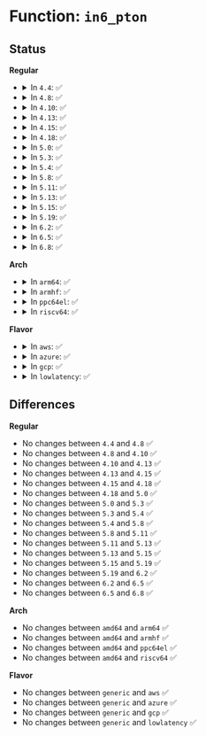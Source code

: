 # Function: <code>in6_pton</code>

## Status
<b>Regular</b>
<ul>
<li>
<details>
<summary>In <code>4.4</code>: ✅</summary>

```c
int in6_pton(const char *src, int srclen, u8 *dst, int delim, const char **end);
```

**Collision:** Unique Global

**Inline:** No

**Transformation:** False

**Instances:**

```
In net/core/utils.c (ffffffff817300c0)
Location: net/core/utils.c:186
Inline: False
Direct callers:
  - security/tomoyo/network.c:tomoyo_parse_ipaddr_union
  - security/tomoyo/network.c:tomoyo_parse_ipaddr_union
  - net/core/netpoll.c:netpoll_parse_ip_addr
  - net/ipv6/addrconf.c:addrconf_sysctl_stable_secret
```
**Symbols:**

```
ffffffff817300c0-ffffffff817304a5: in6_pton (STB_GLOBAL)
```
</details>
</li>
<li>
<details>
<summary>In <code>4.8</code>: ✅</summary>

```c
int in6_pton(const char *src, int srclen, u8 *dst, int delim, const char **end);
```

**Collision:** Unique Global

**Inline:** No

**Transformation:** False

**Instances:**

```
In net/core/utils.c (ffffffff8179a800)
Location: net/core/utils.c:186
Inline: False
Direct callers:
  - security/tomoyo/network.c:tomoyo_parse_ipaddr_union
  - security/tomoyo/network.c:tomoyo_parse_ipaddr_union
  - net/core/netpoll.c:netpoll_parse_ip_addr
  - net/ipv6/addrconf.c:addrconf_sysctl_stable_secret
```
**Symbols:**

```
ffffffff8179a800-ffffffff8179ac23: in6_pton (STB_GLOBAL)
```
</details>
</li>
<li>
<details>
<summary>In <code>4.10</code>: ✅</summary>

```c
int in6_pton(const char *src, int srclen, u8 *dst, int delim, const char **end);
```

**Collision:** Unique Global

**Inline:** No

**Transformation:** False

**Instances:**

```
In net/core/utils.c (ffffffff817c85a0)
Location: net/core/utils.c:186
Inline: False
Direct callers:
  - security/tomoyo/network.c:tomoyo_parse_ipaddr_union
  - security/tomoyo/network.c:tomoyo_parse_ipaddr_union
  - net/core/netpoll.c:netpoll_parse_ip_addr
  - net/ipv6/addrconf.c:addrconf_sysctl_stable_secret
```
**Symbols:**

```
ffffffff817c85a0-ffffffff817c89c3: in6_pton (STB_GLOBAL)
```
</details>
</li>
<li>
<details>
<summary>In <code>4.13</code>: ✅</summary>

```c
int in6_pton(const char *src, int srclen, u8 *dst, int delim, const char **end);
```

**Collision:** Unique Global

**Inline:** No

**Transformation:** False

**Instances:**

```
In net/core/utils.c (ffffffff817e6ed0)
Location: net/core/utils.c:188
Inline: False
Direct callers:
  - security/tomoyo/network.c:tomoyo_parse_ipaddr_union
  - security/tomoyo/network.c:tomoyo_parse_ipaddr_union
  - net/core/utils.c:inet6_pton
  - net/core/netpoll.c:netpoll_parse_ip_addr
  - net/ipv6/addrconf.c:addrconf_sysctl_stable_secret
```
**Symbols:**

```
ffffffff817e6ed0-ffffffff817e72aa: in6_pton (STB_GLOBAL)
```
</details>
</li>
<li>
<details>
<summary>In <code>4.15</code>: ✅</summary>

```c
int in6_pton(const char *src, int srclen, u8 *dst, int delim, const char **end);
```

**Collision:** Unique Global

**Inline:** No

**Transformation:** False

**Instances:**

```
In net/core/utils.c (ffffffff81861e10)
Location: net/core/utils.c:188
Inline: False
Direct callers:
  - security/tomoyo/network.c:tomoyo_parse_ipaddr_union
  - security/tomoyo/network.c:tomoyo_parse_ipaddr_union
  - net/core/utils.c:inet6_pton
  - net/core/netpoll.c:netpoll_parse_ip_addr
  - net/ipv6/addrconf.c:addrconf_sysctl_stable_secret
```
**Symbols:**

```
ffffffff81861e10-ffffffff818621ea: in6_pton (STB_GLOBAL)
```
</details>
</li>
<li>
<details>
<summary>In <code>4.18</code>: ✅</summary>

```c
int in6_pton(const char *src, int srclen, u8 *dst, int delim, const char **end);
```

**Collision:** Unique Global

**Inline:** No

**Transformation:** False

**Instances:**

```
In net/core/utils.c (ffffffff818adac0)
Location: net/core/utils.c:188
Inline: False
Direct callers:
  - security/tomoyo/network.c:tomoyo_parse_ipaddr_union
  - security/tomoyo/network.c:tomoyo_parse_ipaddr_union
  - net/core/utils.c:inet6_pton
  - net/core/netpoll.c:netpoll_parse_ip_addr
  - net/ipv6/addrconf.c:addrconf_sysctl_stable_secret
```
**Symbols:**

```
ffffffff818adac0-ffffffff818ade65: in6_pton (STB_GLOBAL)
```
</details>
</li>
<li>
<details>
<summary>In <code>5.0</code>: ✅</summary>

```c
int in6_pton(const char *src, int srclen, u8 *dst, int delim, const char **end);
```

**Collision:** Unique Global

**Inline:** No

**Transformation:** False

**Instances:**

```
In net/core/utils.c (ffffffff818d1d20)
Location: net/core/utils.c:188
Inline: False
Direct callers:
  - security/tomoyo/network.c:tomoyo_parse_ipaddr_union
  - security/tomoyo/network.c:tomoyo_parse_ipaddr_union
  - net/core/utils.c:inet6_pton
  - net/core/netpoll.c:netpoll_parse_ip_addr
  - net/ipv6/addrconf.c:addrconf_sysctl_stable_secret
```
**Symbols:**

```
ffffffff818d1d20-ffffffff818d20dd: in6_pton (STB_GLOBAL)
```
</details>
</li>
<li>
<details>
<summary>In <code>5.3</code>: ✅</summary>

```c
int in6_pton(const char *src, int srclen, u8 *dst, int delim, const char **end);
```

**Collision:** Unique Global

**Inline:** No

**Transformation:** False

**Instances:**

```
In net/core/utils.c (ffffffff8191efb0)
Location: net/core/utils.c:184
Inline: False
Direct callers:
  - security/tomoyo/network.c:tomoyo_parse_ipaddr_union
  - security/tomoyo/network.c:tomoyo_parse_ipaddr_union
  - net/core/utils.c:inet6_pton
  - net/core/netpoll.c:netpoll_parse_ip_addr
  - net/ipv6/addrconf.c:addrconf_sysctl_stable_secret
```
**Symbols:**

```
ffffffff8191efb0-ffffffff8191f367: in6_pton (STB_GLOBAL)
```
</details>
</li>
<li>
<details>
<summary>In <code>5.4</code>: ✅</summary>

```c
int in6_pton(const char *src, int srclen, u8 *dst, int delim, const char **end);
```

**Collision:** Unique Global

**Inline:** No

**Transformation:** False

**Instances:**

```
In net/core/utils.c (ffffffff819511f0)
Location: net/core/utils.c:184
Inline: False
Direct callers:
  - security/tomoyo/network.c:tomoyo_parse_ipaddr_union
  - security/tomoyo/network.c:tomoyo_parse_ipaddr_union
  - net/core/utils.c:inet6_pton
  - net/core/netpoll.c:netpoll_parse_ip_addr
  - net/ipv6/addrconf.c:addrconf_sysctl_stable_secret
```
**Symbols:**

```
ffffffff819511f0-ffffffff819515a7: in6_pton (STB_GLOBAL)
```
</details>
</li>
<li>
<details>
<summary>In <code>5.8</code>: ✅</summary>

```c
int in6_pton(const char *src, int srclen, u8 *dst, int delim, const char **end);
```

**Collision:** Unique Global

**Inline:** No

**Transformation:** False

**Instances:**

```
In net/core/utils.c (ffffffff81a22060)
Location: net/core/utils.c:184
Inline: False
Direct callers:
  - security/tomoyo/network.c:tomoyo_parse_ipaddr_union
  - security/tomoyo/network.c:tomoyo_parse_ipaddr_union
  - net/core/utils.c:inet6_pton
  - net/core/netpoll.c:netpoll_parse_ip_addr
  - net/ipv6/addrconf.c:addrconf_sysctl_stable_secret
```
**Symbols:**

```
ffffffff81a22060-ffffffff81a22417: in6_pton (STB_GLOBAL)
```
</details>
</li>
<li>
<details>
<summary>In <code>5.11</code>: ✅</summary>

```c
int in6_pton(const char *src, int srclen, u8 *dst, int delim, const char **end);
```

**Collision:** Unique Global

**Inline:** No

**Transformation:** False

**Instances:**

```
In net/core/utils.c (ffffffff81a223e0)
Location: net/core/utils.c:184
Inline: False
Direct callers:
  - security/tomoyo/network.c:tomoyo_parse_ipaddr_union
  - security/tomoyo/network.c:tomoyo_parse_ipaddr_union
  - net/core/utils.c:inet6_pton
  - net/core/netpoll.c:netpoll_parse_ip_addr
  - net/ipv6/addrconf.c:addrconf_sysctl_stable_secret
```
**Symbols:**

```
ffffffff81a223e0-ffffffff81a2279b: in6_pton (STB_GLOBAL)
```
</details>
</li>
<li>
<details>
<summary>In <code>5.13</code>: ✅</summary>

```c
int in6_pton(const char *src, int srclen, u8 *dst, int delim, const char **end);
```

**Collision:** Unique Global

**Inline:** No

**Transformation:** False

**Instances:**

```
In net/core/utils.c (ffffffff81a09720)
Location: net/core/utils.c:184
Inline: False
Direct callers:
  - security/tomoyo/network.c:tomoyo_parse_ipaddr_union
  - security/tomoyo/network.c:tomoyo_parse_ipaddr_union
  - net/core/utils.c:inet6_pton
  - net/core/netpoll.c:netpoll_parse_ip_addr
  - net/ipv6/addrconf.c:addrconf_sysctl_stable_secret
```
**Symbols:**

```
ffffffff81a09720-ffffffff81a09ac3: in6_pton (STB_GLOBAL)
```
</details>
</li>
<li>
<details>
<summary>In <code>5.15</code>: ✅</summary>

```c
int in6_pton(const char *src, int srclen, u8 *dst, int delim, const char **end);
```

**Collision:** Unique Global

**Inline:** No

**Transformation:** False

**Instances:**

```
In net/core/utils.c (ffffffff81abbc00)
Location: net/core/utils.c:184
Inline: False
Direct callers:
  - security/tomoyo/network.c:tomoyo_parse_ipaddr_union
  - security/tomoyo/network.c:tomoyo_parse_ipaddr_union
  - net/core/utils.c:inet6_pton
  - net/core/netpoll.c:netpoll_parse_ip_addr
  - net/ipv6/addrconf.c:addrconf_sysctl_stable_secret
```
**Symbols:**

```
ffffffff81abbc00-ffffffff81abbfa3: in6_pton (STB_GLOBAL)
```
</details>
</li>
<li>
<details>
<summary>In <code>5.19</code>: ✅</summary>

```c
int in6_pton(const char *src, int srclen, u8 *dst, int delim, const char **end);
```

**Collision:** Unique Global

**Inline:** No

**Transformation:** False

**Instances:**

```
In net/core/utils.c (ffffffff81c365a0)
Location: net/core/utils.c:184
Inline: False
Direct callers:
  - security/tomoyo/network.c:tomoyo_parse_ipaddr_union
  - security/tomoyo/network.c:tomoyo_parse_ipaddr_union
  - net/core/utils.c:inet6_pton
  - net/core/netpoll.c:netpoll_parse_ip_addr
  - net/ipv6/addrconf.c:addrconf_sysctl_stable_secret
```
**Symbols:**

```
ffffffff81c365a0-ffffffff81c369d5: in6_pton (STB_GLOBAL)
```
</details>
</li>
<li>
<details>
<summary>In <code>6.2</code>: ✅</summary>

```c
int in6_pton(const char *src, int srclen, u8 *dst, int delim, const char **end);
```

**Collision:** Unique Global

**Inline:** No

**Transformation:** False

**Instances:**

```
In net/core/utils.c (ffffffff81de9d20)
Location: net/core/utils.c:184
Inline: False
Direct callers:
  - security/tomoyo/network.c:tomoyo_parse_ipaddr_union
  - security/tomoyo/network.c:tomoyo_parse_ipaddr_union
  - net/core/utils.c:inet6_pton
  - net/core/netpoll.c:netpoll_parse_ip_addr
  - net/ipv6/addrconf.c:addrconf_sysctl_stable_secret
```
**Symbols:**

```
ffffffff81de9d20-ffffffff81dea156: in6_pton (STB_GLOBAL)
```
</details>
</li>
<li>
<details>
<summary>In <code>6.5</code>: ✅</summary>

```c
int in6_pton(const char *src, int srclen, u8 *dst, int delim, const char **end);
```

**Collision:** Unique Global

**Inline:** No

**Transformation:** False

**Instances:**

```
In net/core/utils.c (ffffffff81e5b530)
Location: net/core/utils.c:184
Inline: False
Direct callers:
  - security/tomoyo/network.c:tomoyo_parse_ipaddr_union
  - security/tomoyo/network.c:tomoyo_parse_ipaddr_union
  - net/core/utils.c:inet6_pton
  - net/core/netpoll.c:netpoll_parse_ip_addr
  - net/ipv6/addrconf.c:addrconf_sysctl_stable_secret
```
**Symbols:**

```
ffffffff81e5b530-ffffffff81e5b94a: in6_pton (STB_GLOBAL)
```
</details>
</li>
<li>
<details>
<summary>In <code>6.8</code>: ✅</summary>

```c
int in6_pton(const char *src, int srclen, u8 *dst, int delim, const char **end);
```

**Collision:** Unique Global

**Inline:** No

**Transformation:** False

**Instances:**

```
In net/core/utils.c (ffffffff81f1a8f0)
Location: net/core/utils.c:184
Inline: False
Direct callers:
  - security/tomoyo/network.c:tomoyo_parse_ipaddr_union
  - security/tomoyo/network.c:tomoyo_parse_ipaddr_union
  - net/core/utils.c:inet6_pton
  - net/core/netpoll.c:netpoll_parse_ip_addr
  - net/ipv6/addrconf.c:addrconf_sysctl_stable_secret
```
**Symbols:**

```
ffffffff81f1a8f0-ffffffff81f1ad0a: in6_pton (STB_GLOBAL)
```
</details>
</li>
</ul>
<b>Arch</b>
<ul>
<li>
<details>
<summary>In <code>arm64</code>: ✅</summary>

```c
int in6_pton(const char *src, int srclen, u8 *dst, int delim, const char **end);
```

**Collision:** Unique Global

**Inline:** No

**Transformation:** False

**Instances:**

```
In net/core/utils.c (ffff800010bf2f78)
Location: net/core/utils.c:184
Inline: False
Direct callers:
  - security/tomoyo/network.c:tomoyo_parse_ipaddr_union
  - security/tomoyo/network.c:tomoyo_parse_ipaddr_union
  - net/core/utils.c:inet6_pton
  - net/core/netpoll.c:netpoll_parse_ip_addr
  - net/ipv6/addrconf.c:addrconf_sysctl_stable_secret
```
**Symbols:**

```
ffff800010bf2f78-ffff800010bf32bc: in6_pton (STB_GLOBAL)
```
</details>
</li>
<li>
<details>
<summary>In <code>armhf</code>: ✅</summary>

```c
int in6_pton(const char *src, int srclen, u8 *dst, int delim, const char **end);
```

**Collision:** Unique Global

**Inline:** No

**Transformation:** False

**Instances:**

```
In net/core/utils.c (c0d0b6f8)
Location: net/core/utils.c:184
Inline: False
Direct callers:
  - security/tomoyo/network.c:tomoyo_parse_ipaddr_union
  - security/tomoyo/network.c:tomoyo_parse_ipaddr_union
  - net/core/utils.c:inet6_pton
  - net/core/netpoll.c:netpoll_parse_ip_addr
  - net/ipv6/addrconf.c:addrconf_sysctl_stable_secret
```
**Symbols:**

```
c0d0b6f8-c0d0bae4: in6_pton (STB_GLOBAL)
```
</details>
</li>
<li>
<details>
<summary>In <code>ppc64el</code>: ✅</summary>

```c
int in6_pton(const char *src, int srclen, u8 *dst, int delim, const char **end);
```

**Collision:** Unique Global

**Inline:** No

**Transformation:** False

**Instances:**

```
In net/core/utils.c (c000000000cd7d90)
Location: net/core/utils.c:184
Inline: False
Direct callers:
  - security/tomoyo/network.c:tomoyo_parse_ipaddr_union
  - security/tomoyo/network.c:tomoyo_parse_ipaddr_union
  - net/core/utils.c:inet6_pton
  - net/core/netpoll.c:netpoll_parse_ip_addr
  - net/ipv6/addrconf.c:addrconf_sysctl_stable_secret
```
**Symbols:**

```
c000000000cd7d90-c000000000cd8220: in6_pton (STB_GLOBAL)
```
</details>
</li>
<li>
<details>
<summary>In <code>riscv64</code>: ✅</summary>

```c
int in6_pton(const char *src, int srclen, u8 *dst, int delim, const char **end);
```

**Collision:** Unique Global

**Inline:** No

**Transformation:** False

**Instances:**

```
In net/core/utils.c (ffffffe000774952)
Location: net/core/utils.c:184
Inline: False
Direct callers:
  - security/tomoyo/network.c:tomoyo_parse_ipaddr_union
  - security/tomoyo/network.c:tomoyo_parse_ipaddr_union
  - net/core/utils.c:inet6_pton
  - net/core/netpoll.c:netpoll_parse_ip_addr
  - net/ipv6/addrconf.c:addrconf_sysctl_stable_secret
```
**Symbols:**

```
ffffffe000774952-ffffffe000774c38: in6_pton (STB_GLOBAL)
```
</details>
</li>
</ul>
<b>Flavor</b>
<ul>
<li>
<details>
<summary>In <code>aws</code>: ✅</summary>

```c
int in6_pton(const char *src, int srclen, u8 *dst, int delim, const char **end);
```

**Collision:** Unique Global

**Inline:** No

**Transformation:** False

**Instances:**

```
In net/core/utils.c (ffffffff818f11c0)
Location: net/core/utils.c:184
Inline: False
Direct callers:
  - security/tomoyo/network.c:tomoyo_parse_ipaddr_union
  - security/tomoyo/network.c:tomoyo_parse_ipaddr_union
  - net/core/utils.c:inet6_pton
  - net/core/netpoll.c:netpoll_parse_ip_addr
  - net/ipv6/addrconf.c:addrconf_sysctl_stable_secret
```
**Symbols:**

```
ffffffff818f11c0-ffffffff818f1577: in6_pton (STB_GLOBAL)
```
</details>
</li>
<li>
<details>
<summary>In <code>azure</code>: ✅</summary>

```c
int in6_pton(const char *src, int srclen, u8 *dst, int delim, const char **end);
```

**Collision:** Unique Global

**Inline:** No

**Transformation:** False

**Instances:**

```
In net/core/utils.c (ffffffff818ab000)
Location: net/core/utils.c:184
Inline: False
Direct callers:
  - security/tomoyo/network.c:tomoyo_parse_ipaddr_union
  - security/tomoyo/network.c:tomoyo_parse_ipaddr_union
  - net/core/utils.c:inet6_pton
  - net/core/netpoll.c:netpoll_parse_ip_addr
  - net/ipv6/addrconf.c:addrconf_sysctl_stable_secret
```
**Symbols:**

```
ffffffff818ab000-ffffffff818ab3b7: in6_pton (STB_GLOBAL)
```
</details>
</li>
<li>
<details>
<summary>In <code>gcp</code>: ✅</summary>

```c
int in6_pton(const char *src, int srclen, u8 *dst, int delim, const char **end);
```

**Collision:** Unique Global

**Inline:** No

**Transformation:** False

**Instances:**

```
In net/core/utils.c (ffffffff819421f0)
Location: net/core/utils.c:184
Inline: False
Direct callers:
  - security/tomoyo/network.c:tomoyo_parse_ipaddr_union
  - security/tomoyo/network.c:tomoyo_parse_ipaddr_union
  - net/core/utils.c:inet6_pton
  - net/core/netpoll.c:netpoll_parse_ip_addr
  - net/ipv6/addrconf.c:addrconf_sysctl_stable_secret
```
**Symbols:**

```
ffffffff819421f0-ffffffff819425a7: in6_pton (STB_GLOBAL)
```
</details>
</li>
<li>
<details>
<summary>In <code>lowlatency</code>: ✅</summary>

```c
int in6_pton(const char *src, int srclen, u8 *dst, int delim, const char **end);
```

**Collision:** Unique Global

**Inline:** No

**Transformation:** False

**Instances:**

```
In net/core/utils.c (ffffffff81963af0)
Location: net/core/utils.c:184
Inline: False
Direct callers:
  - security/tomoyo/network.c:tomoyo_parse_ipaddr_union
  - security/tomoyo/network.c:tomoyo_parse_ipaddr_union
  - net/core/utils.c:inet6_pton
  - net/core/netpoll.c:netpoll_parse_ip_addr
  - net/ipv6/addrconf.c:addrconf_sysctl_stable_secret
```
**Symbols:**

```
ffffffff81963af0-ffffffff81963ea7: in6_pton (STB_GLOBAL)
```
</details>
</li>
</ul>

## Differences
<b>Regular</b>
<ul>
<li>
No changes between <code>4.4</code> and <code>4.8</code> ✅
</li>
<li>
No changes between <code>4.8</code> and <code>4.10</code> ✅
</li>
<li>
No changes between <code>4.10</code> and <code>4.13</code> ✅
</li>
<li>
No changes between <code>4.13</code> and <code>4.15</code> ✅
</li>
<li>
No changes between <code>4.15</code> and <code>4.18</code> ✅
</li>
<li>
No changes between <code>4.18</code> and <code>5.0</code> ✅
</li>
<li>
No changes between <code>5.0</code> and <code>5.3</code> ✅
</li>
<li>
No changes between <code>5.3</code> and <code>5.4</code> ✅
</li>
<li>
No changes between <code>5.4</code> and <code>5.8</code> ✅
</li>
<li>
No changes between <code>5.8</code> and <code>5.11</code> ✅
</li>
<li>
No changes between <code>5.11</code> and <code>5.13</code> ✅
</li>
<li>
No changes between <code>5.13</code> and <code>5.15</code> ✅
</li>
<li>
No changes between <code>5.15</code> and <code>5.19</code> ✅
</li>
<li>
No changes between <code>5.19</code> and <code>6.2</code> ✅
</li>
<li>
No changes between <code>6.2</code> and <code>6.5</code> ✅
</li>
<li>
No changes between <code>6.5</code> and <code>6.8</code> ✅
</li>
</ul>
<b>Arch</b>
<ul>
<li>
No changes between <code>amd64</code> and <code>arm64</code> ✅
</li>
<li>
No changes between <code>amd64</code> and <code>armhf</code> ✅
</li>
<li>
No changes between <code>amd64</code> and <code>ppc64el</code> ✅
</li>
<li>
No changes between <code>amd64</code> and <code>riscv64</code> ✅
</li>
</ul>
<b>Flavor</b>
<ul>
<li>
No changes between <code>generic</code> and <code>aws</code> ✅
</li>
<li>
No changes between <code>generic</code> and <code>azure</code> ✅
</li>
<li>
No changes between <code>generic</code> and <code>gcp</code> ✅
</li>
<li>
No changes between <code>generic</code> and <code>lowlatency</code> ✅
</li>
</ul>
